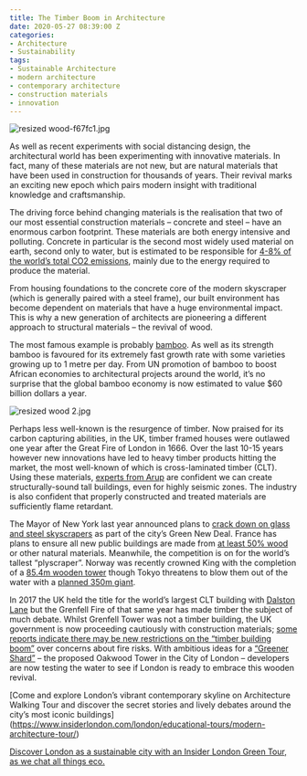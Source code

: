 ```yaml
---
title: The Timber Boom in Architecture
date: 2020-05-27 08:39:00 Z
categories:
- Architecture
- Sustainability
tags:
- Sustainable Architecture
- modern architecture
- contemporary architecture
- construction materials
- innovation
---
```


![resized wood-f67fc1.jpg](/uploads/resized%20wood-f67fc1.jpg)

As well as recent experiments with social distancing design, the architectural world has been experimenting with innovative materials. In fact, many of these materials are not new, but are natural materials that have been used in construction for thousands of years. Their revival marks an exciting new epoch which pairs modern insight with traditional knowledge and craftsmanship. 

The driving force behind changing materials is the realisation that two of our most essential construction materials – concrete and steel – have an enormous carbon footprint. These materials are both energy intensive and polluting. Concrete in particular is the second most widely used material on earth, second only to water, but is estimated to be responsible for [4-8% of the world’s total CO2 emissions](https://www.theguardian.com/cities/2019/feb/25/concrete-the-most-destructive-material-on-earth), mainly due to the energy required to produce the material. 

From housing foundations to the concrete core of the modern skyscraper (which is generally paired with a steel frame), our built environment has become dependent on materials that have a huge environmental impact. This is why a new generation of architects are pioneering a different approach to structural materials – the revival of wood.

The most famous example is probably [bamboo](https://www.insiderlondon.com/blog/bamboo-sustainable-growth-for-a-sustainable-future/). As well as its strength bamboo is favoured for its extremely fast growth rate with some varieties growing up to 1 metre per day. From UN promotion of bamboo to boost African economies to architectural projects around the world, it’s no surprise that the global bamboo economy is now estimated to value $60 billion dollars a year.

![resized wood 2.jpg](/uploads/resized%20wood%202.jpg)

Perhaps less well-known is the resurgence of timber. Now praised for its carbon capturing abilities, in the UK, timber framed houses were outlawed one year after the Great Fire of London in 1666. Over the last 10-15 years however new innovations have led to heavy timber products hitting the market, the most well-known of which is cross-laminated timber (CLT). Using these materials, [experts from Arup](https://www.archdaily.com/483650/tall-tinder-are-wooden-skyscrapers-really-fire-safe) are confident we can create structurally-sound tall buildings, even for highly seismic zones. The industry is also confident that properly constructed and treated materials are sufficiently flame retardant. 

The Mayor of New York last year announced plans to [crack down on glass and steel skyscrapers](https://www.newcivilengineer.com/latest/new-york-mayor-to-ban-glass-skyscrapers-24-04-2019/) as part of the city’s Green New Deal. France has plans to ensure all new public buildings are made from [at least 50% wood](https://www.dezeen.com/2020/02/12/france-public-buildings-sustainability-law-50-per-cent-wood/) or other natural materials. Meanwhile, the competition is on for the world’s tallest “plyscraper”. Norway was recently crowned King with the completion of a [85.4m wooden tower](https://thespaces.com/the-worlds-tallest-plyscraper-completes-in-norway) though Tokyo threatens to blow them out of the water with a [planned 350m giant](https://www.theguardian.com/cities/2018/feb/16/plyscraper-city-tokyo-tower-wood-w350). 

In 2017 the UK held the title for the world’s largest CLT building with [Dalston Lane](https://www.youtube.com/watch?v=YqGH1_tAjlU) but the Grenfell Fire of that same year has made timber the subject of much debate. Whilst Grenfell Tower was not a timber building, the UK government is now proceeding cautiously with construction materials; [some reports indicate there may be new restrictions on the “timber building boom”](https:///www.bbc.co.uk/news/business-52771270) over concerns about fire risks. With ambitious ideas for a [“Greener Shard”](https://www.thetimes.co.uk/article/wooden-skyscraper-to-become-a-greener-shard-qnm5nxcn0) – the proposed Oakwood Tower in the City of London – developers are now testing the water to see if London is ready to embrace this wooden revival.


[Come and explore London’s vibrant contemporary skyline on Architecture Walking Tour and discover the secret stories and lively debates around the city’s most iconic buildings] (https://www.insiderlondon.com/london/educational-tours/modern-architecture-tour/)

[Discover London as a sustainable city with an Insider London Green Tour, as we chat all things eco.](https://www.insiderlondon.com/london/educational-tours/sustainable-london-architecture-tour/)
